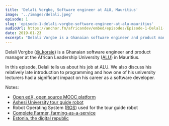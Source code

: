 ```yaml
---
title: 'Delali Vorgbe, Software engineer at ALU, Mauritius'
image: '../images/delali.jpeg'
episode: 1
slug: 'episode-1-delali-vorgbe-software-engineer-at-alu-mauritius'
audioUrl: https://anchor.fm/africandev/embed/episodes/Episode-1-Delali-Vorgbe--Software-engineer-at-ALU-e30vll
date: 2019-01-23
excerpt: "Delali Vorgbe is a Ghanaian software engineer and product manager at the African Leadership University in Mauritius.In  this episode, Delali tells us about his job at ALU. We also discuss his relatively late introduction to programming and how one of his university lecturers had a significant impact on his career as a  software developer."
---
```


Delali Vorgbe ([@_korsie](https://twitter.com/efo_delali)) is a Ghanaian software engineer and product manager at the African Leadership University ([ALU](https://www.alueducation.com)) in Mauritius.

In  this episode, Delali tells us about his job at ALU. We also discuss his relatively late introduction to programming and how one of his university lecturers had a significant impact on his career as a  software developer.


Notes: 
- [Open edX, open source MOOC platform](https://open.edx.org/)
- [Ashesi University tour guide robot](http://www.ashesi.edu.gh/stories-and-events/stories/1867-irobot-ashesi-alums-look-to-build-a-new-kind-of-university-tour-guide.html)
- Robot Operating System ([ROS](http://www.ros.org)) used for the tour guide robot
- [Complete Farmer, farming-as-a-service](https://www.completefarmer.com)
- [Estonia, the digital republic](https://www.newyorker.com/magazine/2017/12/18/estonia-the-digital-republic)
